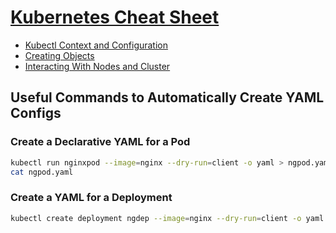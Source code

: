 # [Kubernetes Cheat Sheet](https://kubernetes.io/docs/reference/kubectl/quick-reference/)

- [Kubectl Context and Configuration](https://kubernetes.io/docs/reference/kubectl/quick-reference/#kubectl-context-and-configuration)
- [Creating Objects](https://kubernetes.io/docs/reference/kubectl/quick-reference/#creating-objects)
- [Interacting With Nodes and Cluster](https://kubernetes.io/docs/reference/kubectl/quick-reference/#interacting-with-nodes-and-cluster)


## Useful Commands to Automatically Create YAML Configs

### Create a Declarative YAML for a Pod

```bash
kubectl run nginxpod --image=nginx --dry-run=client -o yaml > ngpod.yaml
cat ngpod.yaml
```

### Create a YAML for a Deployment

```bash
kubectl create deployment ngdep --image=nginx --dry-run=client -o yaml > ngdep.yaml
```
